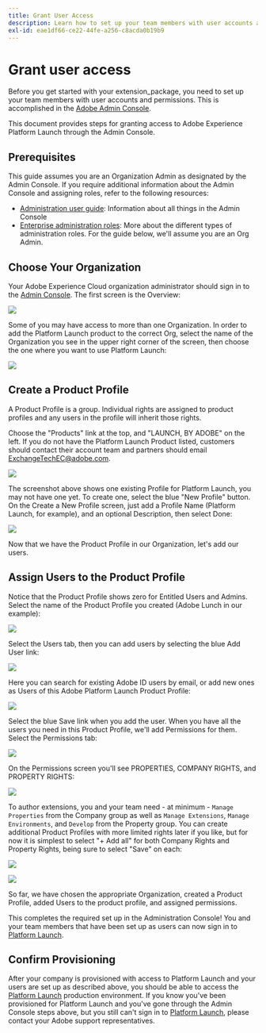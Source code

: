 ```yaml
---
title: Grant User Access
description: Learn how to set up your team members with user accounts and permissions for Adobe Experience Platform Launch.
exl-id: eae1df66-ce22-44fe-a256-c8acda0b19b9
---
```

# Grant user access

Before you get started with your extension_package, you need to set up your team members with user accounts and permissions.  This is accomplished in the [Adobe Admin Console](https://adminconsole.adobe.com/).

This document provides steps for granting access to Adobe Experience Platform Launch through the Admin Console.

## Prerequisites

This guide assumes you are an Organization Admin as designated by the Admin Console. If you require additional information about the Admin Console and assigning roles, refer to the following resources:

* [Administration user guide](https://helpx.adobe.com/enterprise/administering/user-guide.html?topic=/enterprise/administering/morehelp/introduction.ug.js): Information about all things in the Admin Console
* [Enterprise administration roles](https://helpx.adobe.com/au/enterprise/using/admin-roles.html): More about the different types of administration roles. For the guide below, we'll assume you are an Org Admin.

## Choose Your Organization

Your Adobe Experience Cloud organization administrator should sign in to the [Admin Console](https://adminconsole.adobe.com/). The first screen is the Overview:

![](../images/getting-started/admin-console-overview.jpg)

Some of you may have access to more than one Organization. In order to add the Platform Launch product to the correct Org, select the name of the Organization you see in the upper right corner of the screen, then choose the one where you want to use Platform Launch:

![](../images/getting-started/admin-console-choose-org.jpg)

## Create a Product Profile

A Product Profile is a group.  Individual rights are assigned to product profiles and any users in the profile will inherit those rights.

Choose the "Products" link at the top, and "LAUNCH, BY ADOBE" on the left. If you do not have the Platform Launch Product listed, customers should contact their account team and partners should email <ExchangeTechEC@adobe.com>.

![](../images/getting-started/admin-console-products-launch.jpg)

The screenshot above shows one existing Profile for Platform Launch, you may not have one yet. To create one, select the blue "New Profile" button. On the Create a New Profile screen, just add a Profile Name (Platform Launch, for example), and an optional Description, then select Done:

![](../images/getting-started/admin-console-create-a-new-profile.jpg)

Now that we have the Product Profile in our Organization, let's add our users.

## Assign Users to the Product Profile

Notice that the Product Profile shows zero for Entitled Users and Admins. Select the name of the Product Profile you created (Adobe Lunch in our example):

![](../images/getting-started/admin-console-profiles-add-user.jpg)

Select the Users tab, then you can add users by selecting the blue Add User link:

![](../images/getting-started/admin-console-add-launch-user.jpg)

Here you can search for existing Adobe ID users by email, or add new ones as Users of this Adobe Platform Launch Product Profile:

![](../images/getting-started/admin-console-add-user.jpg)

Select the blue Save link when you add the user. When you have all the users you need in this Product Profile, we'll add Permissions for them. Select the Permissions tab:

![](../images/getting-started/admin-console-profile-permissions.jpg)

On the Permissions screen you'll see PROPERTIES, COMPANY RIGHTS, and PROPERTY RIGHTS:

![](../images/getting-started/admin_console_rights.png)

To author extensions, you and your team need - at minimum - `Manage Properties` from the Company group as well as `Manage Extensions`, `Manage Environments`, and `Develop` from the Property group. You can create additional Product Profiles with more limited rights later if you like, but for now it is simplest to select "+ Add all" for both Company Rights and Property Rights, being sure to select "Save" on each:

![](../images/getting-started/admin_console_add_all_company_rights.png)

![](../images/getting-started/admin_console_add_all_property_rights.png)

So far, we have chosen the appropriate Organization, created a Product Profile, added Users to the product profile, and assigned permissions.

This completes the required set up in the Administration Console! You and your team members that have been set up as users can now sign in to [Platform Launch](https://launch.adobe.com/).

## Confirm Provisioning

After your company is provisioned with access to Platform Launch and your users are set up as described above, you should be able to access the [Platform Launch](https://launch.adobe.com/) production environment. If you know you've been provisioned for Platform Launch and you've gone through the Admin Console steps above, but you still can't sign in to [Platform Launch](https://launch.adobe.com/), please contact your Adobe support representatives.

